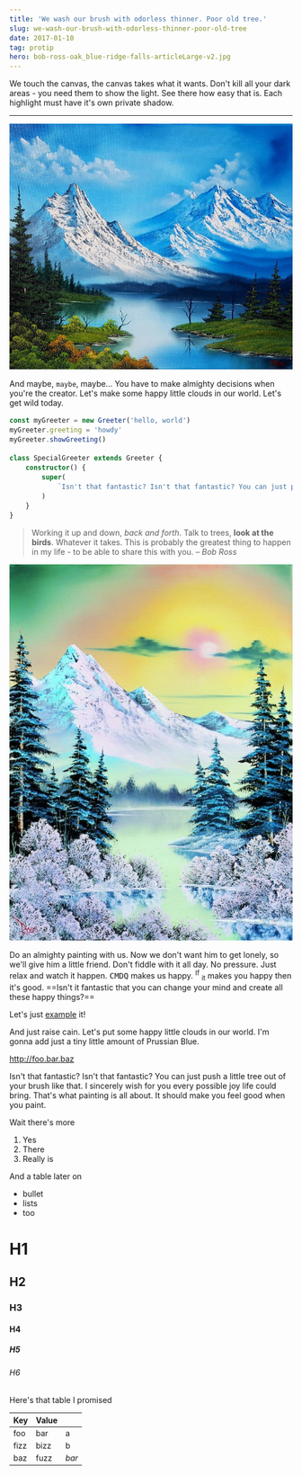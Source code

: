 ```yaml
---
title: 'We wash our brush with odorless thinner. Poor old tree.'
slug: we-wash-our-brush-with-odorless-thinner-poor-old-tree
date: 2017-01-10
tag: protip
hero: bob-ross-oak_blue-ridge-falls-articleLarge-v2.jpg
---
```


We touch the canvas, the canvas takes what it wants. Don't kill all your dark areas - you need them to show the light. See there how easy that is. Each highlight must have it's own private shadow.

---

![And there it is](./218e764f5e5bcc84f0db8044f2ce5893.jpg)

And maybe, `maybe`, maybe... You have to make almighty decisions when you're the creator. Let's make some happy little clouds in our world. Let's get wild today.

```ts
const myGreeter = new Greeter('hello, world')
myGreeter.greeting = 'howdy'
myGreeter.showGreeting()

class SpecialGreeter extends Greeter {
    constructor() {
        super(
            `Isn't that fantastic? Isn't that fantastic? You can just push a little tree out of your brush like that. I sincerely wish for you every possible joy life could bring. That's what painting is all about. It should make you feel good when you paint.`
        )
    }
}
```

> Working it up and down, _back and forth_. Talk to trees, **look at the birds**. Whatever it takes. This is probably the greatest thing to happen in my life - to be able to share this with you.
> <cite>– Bob Ross</cite>

![And there it is](./bob-ross-oak_on-a-clear-day-articleLarge.jpg)

Do an almighty painting with us. Now we don't want him to get lonely, so we'll give him a little friend. Don't fiddle with it all day. No pressure. Just relax and watch it happen. <kbd>CMD</kbd><kbd>Q</kbd> makes us happy. <sup>If</sup> <sub>it</sub> makes you happy then it's good. ==Isn't it fantastic that you can change your mind and create all these happy things?==

Let's just [example](http://example.com) it!

And just raise cain. Let's put some happy little clouds in our world. I'm gonna add just a tiny little amount of Prussian Blue.

<http://foo.bar.baz>

Isn't that fantastic? Isn't that fantastic? You can just push a little tree out of your brush like that. I sincerely wish for you every possible joy life could bring. That's what painting is all about. It should make you feel good when you paint.

Wait there's more

1. Yes
2. There
3. Really is

And a table later on

-   bullet
-   lists
-   too

# H1

## H2

### H3

#### H4

##### H5

###### H6

Here's that table I promised

| Key  | Value |       |
| ---- | ----- | ----- |
| foo  | bar   | a     |
| fizz | bizz  | b     |
| baz  | fuzz  | _bar_ |
